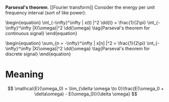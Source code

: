 **Parseval's theorem**. [[Fourier transform]] Consider the energy per unit frequency interval (sort of like power):


\begin{equation}
\int_{-\infty}^\infty | x(t) |^2 \dd{t} = \frac{1}{2\pi} \int_{-\infty}^\infty |X(\omega)|^2 \dd{\omega} \tag{Parseval's theorem for continuous signal}
\end{equation}

\begin{equation}
\sum_{n = -\infty}^\infty | x[n] |^2 = \frac{1}{2\pi} \int_{-\infty}^\infty |X(\omega)|^2 \dd{\omega} \tag{Parseval's theorem for discrete signal}
\end{equation}

# Meaning


$$
\mathcal{E}(\omega_0) = \lim_{\delta \omega \to 0}\frac{E(\omega_0 + \delta\omega) - E(\omega_0)}{\delta \omega}
$$